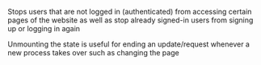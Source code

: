 <!-- Route Guarding -->

Stops users that are not logged in (authenticated) from accessing certain pages of the website as well as stop already signed-in users from
signing up or logging in again

<!-- Mounting/Unmounting -->

Unmounting the state is useful for ending an update/request whenever a new process takes over such as changing the page
